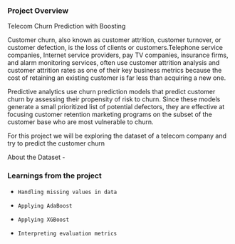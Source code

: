 ### Project Overview

 Telecom Churn Prediction with Boosting

Customer churn, also known as customer attrition, customer turnover, or customer defection, is the loss of clients or customers.Telephone service companies, Internet service providers, pay TV companies, insurance firms, and alarm monitoring services, often use customer attrition analysis and customer attrition rates as one of their key business metrics because the cost of retaining an existing customer is far less than acquiring a new one.

Predictive analytics use churn prediction models that predict customer churn by assessing their propensity of risk to churn. Since these models generate a small prioritized list of potential defectors, they are effective at focusing customer retention marketing programs on the subset of the customer base who are most vulnerable to churn.

For this project we will be exploring the dataset of a telecom company and try to predict the customer churn

About the Dataset -


### Learnings from the project

 -     Handling missing values in data
-     Applying AdaBoost
-     Applying XGBoost
-     Interpreting evaluation metrics


